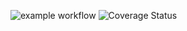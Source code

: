 ![example workflow](https://github.com/ProrokWielki/AvrEmulator/actions/workflows/rust.yml/badge.svg)
![Coverage Status](https://coveralls.io/repos/github/ProrokWielki/AvrEmulator/badge.svg?branch=master)
